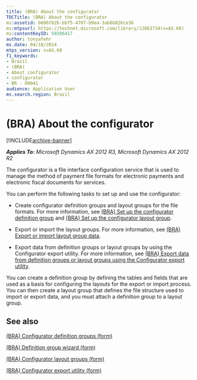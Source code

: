 ```yaml
---
title: (BRA) About the configurator
TOCTitle: (BRA) About the configurator
ms:assetid: b606f82b-bbf5-4707-b9ea-3ab6b826ce36
ms:mtpsurl: https://technet.microsoft.com/library/JJ863734(v=AX.60)
ms:contentKeyID: 50396417
author: tonyafehr
ms.date: 04/18/2014
mtps_version: v=AX.60
f1_keywords:
- Brazil
- (BRA)
- About configurator
- configurator
- BR - 00041
audience: Application User
ms.search.region: Brazil
---
```


# (BRA) About the configurator 


[!INCLUDE[archive-banner](includes/archive-banner.md)]


_**Applies To:** Microsoft Dynamics AX 2012 R3, Microsoft Dynamics AX 2012 R2_

The configurator is a file interface configuration service that is used to manage the method of payment file formats for electronic payments and electronic fiscal documents for services.

You can perform the following tasks to set up and use the configurator:

  - Create configurator definition groups and layout groups for the file formats. For more information, see [(BRA) Set up the configurator definition group](bra-set-up-the-configurator-definition-group.md) and [(BRA) Set up the configurator layout group](bra-set-up-the-configurator-layout-group.md).

  - Export or import the layout groups. For more information, see [(BRA) Export or import layout group data](bra-export-or-import-layout-group-data.md).

  - Export data from definition groups or layout groups by using the Configurator export utility. For more information, see [(BRA) Export data from definition groups or layout groups using the Configurator export utility](bra-export-data-from-definition-groups-or-layout-groups-using-the-configurator-export-utility.md).

You can create a definition group by defining the tables and fields that are used as a basis for configuring the layouts for the export or import process. You can then create a layout group that defines the file structure used to import or export data, and you must attach a definition group to a layout group.

## See also

[(BRA) Configurator definition groups (form)](https://technet.microsoft.com/library/jj730968\(v=ax.60\))

[(BRA) Definition group wizard (form)](https://technet.microsoft.com/library/jj863740\(v=ax.60\))

[(BRA) Configurator layout groups (form)](https://technet.microsoft.com/library/jj863736\(v=ax.60\))

[(BRA) Configurator export utility (form)](https://technet.microsoft.com/library/jj863720\(v=ax.60\))

  


